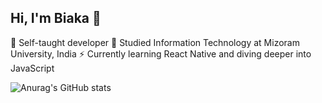 ## Hi, I'm Biaka 👋


🔭 Self-taught developer
🌱 Studied Information Technology at Mizoram University, India
⚡ Currently learning React Native and diving deeper into JavaScript

![Anurag's GitHub stats](https://github-readme-stats.vercel.app/api?username=wallcoder&show_icons=true&theme=radical)
